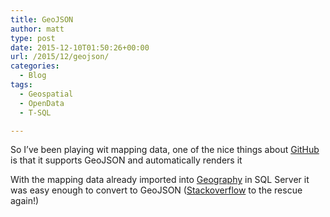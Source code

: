 ```yaml
---
title: GeoJSON
author: matt
type: post
date: 2015-12-10T01:50:26+00:00
url: /2015/12/geojson/
categories:
  - Blog
tags:
  - Geospatial
  - OpenData
  - T-SQL

---
```

So I&#8217;ve been playing wit mapping data, one of the nice things about <a href="https://www.github.com/" target="_blank" rel="nofollow">GitHub</a> is that it supports GeoJSON and automatically renders it

<div class="gist-oembed" data-gist="matt40k/8627c1254b7384eab3fd.json">
</div>

With the mapping data already imported into <a href="https://msdn.microsoft.com/en-us/library/cc280766.aspx" target="_blank" rel="nofollow">Geography</a> in SQL Server it was easy enough to convert to GeoJSON (<a href="http://stackoverflow.com/" target="_blank" rel="nofollow">Stackoverflow</a> to the rescue again!)

<div class="gist-oembed" data-gist="matt40k/57fcd897d654c545bc95.json">
</div>

